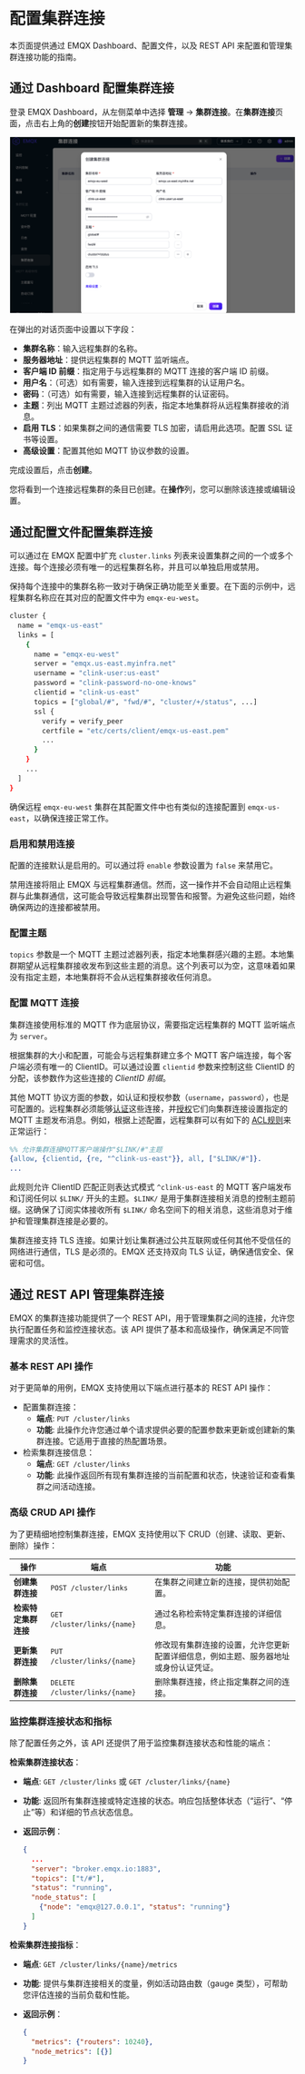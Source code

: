 # 配置集群连接

本页面提供通过 EMQX Dashboard、配置文件，以及 REST API 来配置和管理集群连接功能的指南。

## 通过 Dashboard 配置集群连接

登录 EMQX Dashboard，从左侧菜单中选择 **管理** -> **集群连接**。在**集群连接**页面，点击右上角的**创建**按钮开始配置新的集群连接。

![create_cluster_linking](./assets/create_cluster_linking.png)

在弹出的对话页面中设置以下字段：

- **集群名称**：输入远程集群的名称。
- **服务器地址**：提供远程集群的 MQTT 监听端点。
- **客户端 ID 前缀**：指定用于与远程集群的 MQTT 连接的客户端 ID 前缀。
- **用户名**：（可选）如有需要，输入连接到远程集群的认证用户名。
- **密码**：（可选）如有需要，输入连接到远程集群的认证密码。
- **主题**：列出 MQTT 主题过滤器的列表，指定本地集群将从远程集群接收的消息。
- **启用 TLS**：如果集群之间的通信需要 TLS 加密，请启用此选项。配置 SSL 证书等设置。
- **高级设置**：配置其他如 MQTT 协议参数的设置。

完成设置后，点击**创建**。

您将看到一个连接远程集群的条目已创建。在**操作**列，您可以删除该连接或编辑设置。

## 通过配置文件配置集群连接

可以通过在 EMQX 配置中扩充 `cluster.links` 列表来设置集群之间的一个或多个连接。每个连接必须有唯一的远程集群名称，并且可以单独启用或禁用。

保持每个连接中的集群名称一致对于确保正确功能至关重要。在下面的示例中，远程集群名称应在其对应的配置文件中为 `emqx-eu-west`。

```bash
cluster {
  name = "emqx-us-east"
  links = [
    {
      name = "emqx-eu-west"
      server = "emqx.us-east.myinfra.net"
      username = "clink-user:us-east"
      password = "clink-password-no-one-knows"
      clientid = "clink-us-east"
      topics = ["global/#", "fwd/#", "cluster/+/status", ...]
      ssl {
        verify = verify_peer
        certfile = "etc/certs/client/emqx-us-east.pem"
        ...
      }
    }
    ...
  ]
}
```

确保远程 `emqx-eu-west` 集群在其配置文件中也有类似的连接配置到 `emqx-us-east`，以确保连接正常工作。

### 启用和禁用连接

配置的连接默认是启用的。可以通过将 `enable` 参数设置为 `false` 来禁用它。

禁用连接将阻止 EMQX 与远程集群通信。然而，这一操作并不会自动阻止远程集群与此集群通信，这可能会导致远程集群出现警告和报警。为避免这些问题，始终确保两边的连接都被禁用。

### 配置主题

`topics` 参数是一个 MQTT 主题过滤器列表，指定本地集群感兴趣的主题。本地集群期望从远程集群接收发布到这些主题的消息。这个列表可以为空，这意味着如果没有指定主题，本地集群将不会从远程集群接收任何消息。

### 配置 MQTT 连接

集群连接使用标准的 MQTT 作为底层协议，需要指定远程集群的 MQTT 监听端点为 `server`。

根据集群的大小和配置，可能会与远程集群建立多个 MQTT 客户端连接，每个客户端必须有唯一的 ClientID。可以通过设置 `clientid` 参数来控制这些 ClientID 的分配，该参数作为这些连接的 *ClientID 前缀*。

其他 MQTT 协议方面的参数，如认证和授权参数（`username`，`password`），也是可配置的。远程集群必须能够[认证](../access-control/authn/authn.md)这些连接，并[授权](../access-control/authz/authz.md)它们向集群连接设置指定的 MQTT 主题发布消息。例如，根据上述配置，远程集群可以有如下的 [ACL规则](../access-control/authz/file.md)来正常运行：

```erlang
%% 允许集群连接MQTT客户端操作"$LINK/#"主题
{allow, {clientid, {re, "^clink-us-east"}}, all, ["$LINK/#"]}.
...
```

此规则允许 ClientID 匹配正则表达式模式 `^clink-us-east` 的 MQTT 客户端发布和订阅任何以 `$LINK/` 开头的主题。`$LINK/` 是用于集群连接相关消息的控制主题前缀。这确保了订阅实体接收所有 `$LINK/` 命名空间下的相关消息，这些消息对于维护和管理集群连接是必要的。<!-- 这里需要解释一下 $LINK/#，这个是不是就是“控制主题”？帮助review这段描述是否正确-->

集群连接支持 TLS 连接。如果计划让集群通过公共互联网或任何其他不受信任的网络进行通信，TLS 是必须的。EMQX 还支持双向 TLS 认证，确保通信安全、保密和可信。

## 通过 REST API 管理集群连接

EMQX 的集群连接功能提供了一个 REST API，用于管理集群之间的连接，允许您执行配置任务和监控连接状态。该 API 提供了基本和高级操作，确保满足不同管理需求的灵活性。

### 基本 REST API 操作

对于更简单的用例，EMQX 支持使用以下端点进行基本的 REST API 操作：

- 配置集群连接：
  - **端点**: `PUT /cluster/links`
  - **功能**: 此操作允许您通过单个请求提供必要的配置参数来更新或创建新的集群连接。它适用于直接的热配置场景。
- 检索集群连接信息：
  - **端点**: `GET /cluster/links`
  - **功能**: 此操作返回所有现有集群连接的当前配置和状态，快速验证和查看集群之间活动连接。

### 高级 CRUD API 操作

为了更精细地控制集群连接，EMQX 支持使用以下 CRUD（创建、读取、更新、删除）操作：

| **操作**             | **端点**                       | **功能**                                                     |
| -------------------- | ------------------------------ | ------------------------------------------------------------ |
| **创建集群连接**     | `POST /cluster/links`          | 在集群之间建立新的连接，提供初始配置。                       |
| **检索特定集群连接** | `GET /cluster/links/{name}`    | 通过名称检索特定集群连接的详细信息。                         |
| **更新集群连接**     | `PUT /cluster/links/{name}`    | 修改现有集群连接的设置，允许您更新配置详细信息，例如主题、服务器地址或身份认证凭证。 |
| **删除集群连接**     | `DELETE /cluster/links/{name}` | 删除集群连接，终止指定集群之间的连接。                       |

### 监控集群连接状态和指标

除了配置任务之外，该 API 还提供了用于监控集群连接状态和性能的端点：

**检索集群连接状态**：

- **端点**: `GET /cluster/links` 或 `GET /cluster/links/{name}`

- **功能**: 返回所有集群连接或特定连接的状态。响应包括整体状态（“运行”、“停止”等）和详细的节点状态信息。

- **返回示例**：

  ```json
  {
    ...
    "server": "broker.emqx.io:1883",
    "topics": ["t/#"],
    "status": "running",
    "node_status": [
      {"node": "emqx@127.0.0.1", "status": "running"}
    ]
  }
  ```

**检索集群连接指标**：

- **端点**: `GET /cluster/links/{name}/metrics`

- **功能**: 提供与集群连接相关的度量，例如活动路由数（gauge 类型），可帮助您评估连接的当前负载和性能。

- **返回示例**：

  ```json
  {
    "metrics": {"routers": 10240},
    "node_metrics": [{}]
  }
  ```

  

